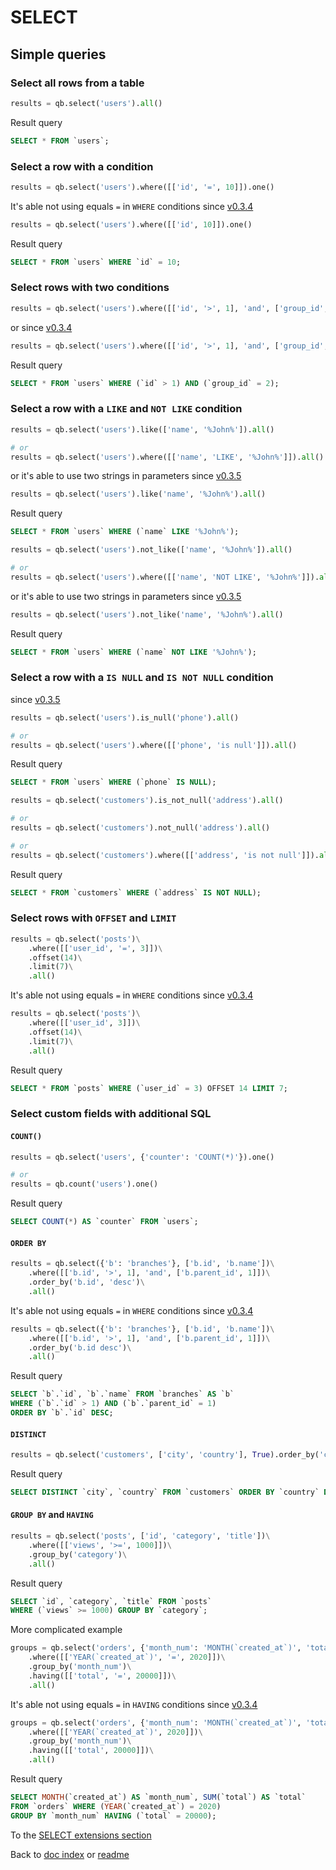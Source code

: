 # SELECT
## Simple queries
### Select all rows from a table
```python
results = qb.select('users').all()
```
Result query
```sql
SELECT * FROM `users`;
```
### Select a row with a condition
```python
results = qb.select('users').where([['id', '=', 10]]).one()
```
It's able not using equals `=` in `WHERE` conditions since [v0.3.4](https://github.com/co0lc0der/simple-query-builder-python/releases/tag/v0.3.4) 
```python
results = qb.select('users').where([['id', 10]]).one()
```
Result query
```sql
SELECT * FROM `users` WHERE `id` = 10;
```
### Select rows with two conditions
```python
results = qb.select('users').where([['id', '>', 1], 'and', ['group_id', '=', 2]]).all()
```
or since [v0.3.4](https://github.com/co0lc0der/simple-query-builder-python/releases/tag/v0.3.4)
```python
results = qb.select('users').where([['id', '>', 1], 'and', ['group_id', 2]]).all()
```
Result query
```sql
SELECT * FROM `users` WHERE (`id` > 1) AND (`group_id` = 2);
```
### Select a row with a `LIKE` and `NOT LIKE` condition
```python
results = qb.select('users').like(['name', '%John%']).all()

# or
results = qb.select('users').where([['name', 'LIKE', '%John%']]).all()
```
or it's able to use two strings in parameters since [v0.3.5](https://github.com/co0lc0der/simple-query-builder-python/releases/tag/v0.3.5)
```python
results = qb.select('users').like('name', '%John%').all()
```
Result query
```sql
SELECT * FROM `users` WHERE (`name` LIKE '%John%');
```
```python
results = qb.select('users').not_like(['name', '%John%']).all()

# or
results = qb.select('users').where([['name', 'NOT LIKE', '%John%']]).all()
```
or it's able to use two strings in parameters since [v0.3.5](https://github.com/co0lc0der/simple-query-builder-python/releases/tag/v0.3.5)
```python
results = qb.select('users').not_like('name', '%John%').all()
```
Result query
```sql
SELECT * FROM `users` WHERE (`name` NOT LIKE '%John%');
```
### Select a row with a `IS NULL` and `IS NOT NULL` condition
since [v0.3.5](https://github.com/co0lc0der/simple-query-builder-python/releases/tag/v0.3.5)
```python
results = qb.select('users').is_null('phone').all()

# or
results = qb.select('users').where([['phone', 'is null']]).all()
```
Result query
```sql
SELECT * FROM `users` WHERE (`phone` IS NULL);
```
```python
results = qb.select('customers').is_not_null('address').all()

# or
results = qb.select('customers').not_null('address').all()

# or
results = qb.select('customers').where([['address', 'is not null']]).all()
```
Result query
```sql
SELECT * FROM `customers` WHERE (`address` IS NOT NULL);
```
### Select rows with `OFFSET` and `LIMIT`
```python
results = qb.select('posts')\
    .where([['user_id', '=', 3]])\
    .offset(14)\
    .limit(7)\
    .all()
```
It's able not using equals `=` in `WHERE` conditions since [v0.3.4](https://github.com/co0lc0der/simple-query-builder-python/releases/tag/v0.3.4) 
```python
results = qb.select('posts')\
    .where([['user_id', 3]])\
    .offset(14)\
    .limit(7)\
    .all()
```
Result query
```sql
SELECT * FROM `posts` WHERE (`user_id` = 3) OFFSET 14 LIMIT 7;
```
### Select custom fields with additional SQL
#### `COUNT()`
```python
results = qb.select('users', {'counter': 'COUNT(*)'}).one()

# or
results = qb.count('users').one()
```
Result query
```sql
SELECT COUNT(*) AS `counter` FROM `users`;
```
#### `ORDER BY`
```python
results = qb.select({'b': 'branches'}, ['b.id', 'b.name'])\
    .where([['b.id', '>', 1], 'and', ['b.parent_id', 1]])\
    .order_by('b.id', 'desc')\
    .all()
```
It's able not using equals `=` in `WHERE` conditions since [v0.3.4](https://github.com/co0lc0der/simple-query-builder-python/releases/tag/v0.3.4) 
```python
results = qb.select({'b': 'branches'}, ['b.id', 'b.name'])\
    .where([['b.id', '>', 1], 'and', ['b.parent_id', 1]])\
    .order_by('b.id desc')\
    .all()
```
Result query
```sql
SELECT `b`.`id`, `b`.`name` FROM `branches` AS `b`
WHERE (`b`.`id` > 1) AND (`b`.`parent_id` = 1)
ORDER BY `b`.`id` DESC;
```
#### `DISTINCT`
```python
results = qb.select('customers', ['city', 'country'], True).order_by('country desc').all()
```
Result query
```sql
SELECT DISTINCT `city`, `country` FROM `customers` ORDER BY `country` DESC;
```
#### `GROUP BY` and `HAVING`
```python
results = qb.select('posts', ['id', 'category', 'title'])\
    .where([['views', '>=', 1000]])\
    .group_by('category')\
    .all()
```
Result query
```sql
SELECT `id`, `category`, `title` FROM `posts`
WHERE (`views` >= 1000) GROUP BY `category`;
```
More complicated example
```python
groups = qb.select('orders', {'month_num': 'MONTH(`created_at`)', 'total': 'SUM(`total`)'})\
    .where([['YEAR(`created_at`)', '=', 2020]])\
    .group_by('month_num')\
    .having([['total', '=', 20000]])\
    .all()
```
It's able not using equals `=` in `HAVING` conditions since [v0.3.4](https://github.com/co0lc0der/simple-query-builder-python/releases/tag/v0.3.4) 
```python
groups = qb.select('orders', {'month_num': 'MONTH(`created_at`)', 'total': 'SUM(`total`)'})\
    .where([['YEAR(`created_at`)', 2020]])\
    .group_by('month_num')\
    .having([['total', 20000]])\
    .all()
```
Result query
```sql
SELECT MONTH(`created_at`) AS `month_num`, SUM(`total`) AS `total`
FROM `orders` WHERE (YEAR(`created_at`) = 2020)
GROUP BY `month_num` HAVING (`total` = 20000);
```

To the [SELECT extensions section](Select_ext.md)

Back to [doc index](index.md) or [readme](../README.md)
